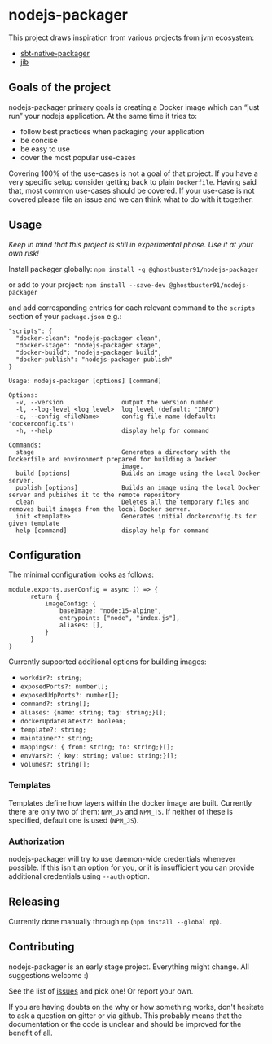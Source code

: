 # nodejs-packager

This project draws inspiration from various projects from jvm ecosystem:

-   [sbt-native-packager](https://github.com/sbt/sbt-native-packager)
-   [jib](https://github.com/GoogleContainerTools/jib)

## Goals of the project

nodejs-packager primary goals is creating a Docker image which can “just run” your nodejs application. At the same time it tries to:

-   follow best practices when packaging your application
-   be concise
-   be easy to use
-   cover the most popular use-cases

Covering 100% of the use-cases is not a goal of that project. If you have a very specific setup consider getting back to plain `Dockerfile`.
Having said that, most common use-cases should be covered. If your use-case is not covered please file an issue and we can think what to do with it together.

## Usage

_Keep in mind that this project is still in experimental phase. Use it at your own risk!_

Install packager globally:
`npm install -g @ghostbuster91/nodejs-packager`

or add to your project:
`npm install --save-dev @ghostbuster91/nodejs-packager`

and add corresponding entries for each relevant command to the `scripts` section of your `package.json` e.g.:

```
"scripts": {
  "docker-clean": "nodejs-packager clean",
  "docker-stage": "nodejs-packager stage",
  "docker-build": "nodejs-packager build",
  "docker-publish": "nodejs-packager publish"
}
```

```
Usage: nodejs-packager [options] [command]

Options:
  -v, --version                output the version number
  -l, --log-level <log_level>  log level (default: "INFO")
  -c, --config <fileName>      config file name (default: "dockerconfig.ts")
  -h, --help                   display help for command

Commands:
  stage                        Generates a directory with the Dockerfile and environment prepared for building a Docker
                               image.
  build [options]              Builds an image using the local Docker server.
  publish [options]            Builds an image using the local Docker server and pubishes it to the remote repository
  clean                        Deletes all the temporary files and removes built images from the local Docker server.
  init <template>              Generates initial dockerconfig.ts for given template
  help [command]               display help for command
```

## Configuration

The minimal configuration looks as follows:

```
module.exports.userConfig = async () => {
      return {
          imageConfig: {
              baseImage: "node:15-alpine",
              entrypoint: ["node", "index.js"],
              aliases: [],
          }
      }
}
```

Currently supported additional options for building images:

-   `workdir?: string;`
-   `exposedPorts?: number[];`
-   `exposedUdpPorts?: number[];`
-   `command?: string[];`
-   `aliases: {name: string; tag: string;}[];`
-   `dockerUpdateLatest?: boolean;`
-   `template?: string;`
-   `maintainer?: string;`
-   `mappings?: { from: string; to: string;}[];`
-   `envVars?: { key: string; value: string;}[];`
-   `volumes?: string[];`

### Templates

Templates define how layers within the docker image are built. Currently there are only two of them: `NPM_JS` and `NPM_TS`. If neither of these is specified, default one is used (`NPM_JS`).

### Authorization

nodejs-packager will try to use daemon-wide credentials whenever possible. If this isn't an option for you, or it is insufficient you can provide additional credentials using `--auth` option.

## Releasing

Currently done manually through `np` (`npm install --global np`).

## Contributing

nodejs-packager is an early stage project. Everything might change. All suggestions welcome :)

See the list of [issues](https://github.com/ghostbuster91/nodejs-packager/issues) and pick one! Or report your own.

If you are having doubts on the why or how something works, don't hesitate to ask a question on gitter or via github. This probably means that the documentation or the code is unclear and should be improved for the benefit of all.
